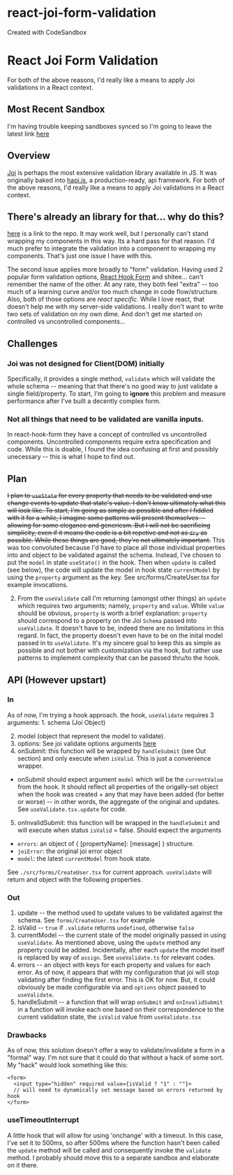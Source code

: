 # react-joi-form-validation

Created with CodeSandbox

# React Joi Form Validation

For both of the above reasons, I'd really like a means to apply Joi validations in a React context.

## Most Recent Sandbox

I'm having trouble keeping sandboxes synced so I'm going to leave the latest link [here](https://codesandbox.io/s/youthful-allen-lh22k)

## Overview

[Joi](https://github.com/sideway/joi) is perhaps the most extensive validation library available in JS. It was originally baked into [hapi.js](https://hapi.dev/), a production-ready, api framework.
For both of the above reasons, I'd really like a means to apply Joi validations in a React context.

## There's already an library for that... why do this?

[here](https://github.com/greena13/react-joi-validation) is a link to the repo. It may work well, but I personally can't stand wrapping my components in this way. Its a hard pass for that reason. I'd much prefer to integrate the validation into a component to wrapping my components. That's just one issue I have with this.

The second issue applies more broadly to "form" validation. Having used 2 popular form validation options, [React Hook Form](https://react-hook-form.com/) and shitee... can't remember the name of the other. At any rate, they both feel "extra" -- too much of a learning curve and/or too much change in code flow/structure. Also, both of those options are _react specific_. While I love react, that doesn't help me with my server-side validations. I really don't want to write two sets of validation on my own dime. And don't get me started on controlled vs uncontrolled components...

## Challenges

### Joi was not designed for Client(DOM) initially

Specifically, it provides a single method, `validate` which will validate the whole schema -- meaning that that there's no good way to just validate a single field/property. To start, I'm going to **ignore** this problem and measure performance after I've built a decently complex form.

### Not all things that need to be validated are vanilla inputs.

In react-hook-form they have a concept of controlled vs uncontrolled components. Uncontrolled components require extra specification and code. While this is doable, I found the idea confusing at first and possibly unecessary -- this is what I hope to find out.

## Plan

~~I plan to `useState` for every property that needs to be validated and use change events to update that state's value. I don't know ultimately what this will look like. To start, I'm going as simple as possible and after I fiddled with it for a while, I imagine some patterns will present themselves -- allowing for some elegance and genericsm. But I will not be sacrificing simplicity, even if it means the code is a bit repetive and not as `dry` as possible. While these things are good, they're not ultimately important.~~
This was too convoluted because I'd have to place all those individual properties into and object to be validated against the schema. Instead, I've chosen to put the `model` in state `useState()` in the hook. Then when `update` is called (see below), the code will update the model in hook state `currentModel` by using the `property` argument as the key. See src/forms/CreateUser.tsx for example invocations.

2. From the `useValidate` call I'm returning (amongst other things) an `update` which requires two arguments; namely, `property` and `value`.
   While `value` should be obvious, `property` is worth a brief explanation: `property` should correspond to a property on the Joi `Schema` passed into `useValidate`. It doesn't have to be, indeed there are no limitations in this regard. In fact, the property doesn't even have to be on the inital model passed in to `useValidate`. It's my sincere goal to keep this as simple as possible and not bother with customization via the hook, but rather use patterns to implement complexity that can be passed thru/to the hook.

## API (However upstart)

### In

As of now, I'm trying a hook approach. the hook, `useValidate` requires 3 arguments: 1. schema (Joi Object)

2. model (object that represent the model to validate).
3. options: See joi validate options arguments [here](https://joi.dev/api/?v=17.3.0#anyvalidatevalue-options)
4. onSubmit: this function will be wrapped by `handleSubmit` (see Out section) and only execute when `isValid`. This is just a convenience wrapper.

- onSubmit should expect argument `model` which will be the `currentValue` from the hook. It should reflect all properties of the origally-set object when the hook was created + any that may have been added (for better or worse) -- in other words, the aggregate of the original and updates. See `useValidate.tsx.update` for code.

5. onInvalidSubmit: this function will be wrapped in the `handleSubmit` and will execute when status `isValid` = false. Should expect the arguments

- `errors`: an object of { [propertyName]: [message] } structure.
- `joiError`: the original joi error object
- `model`: the latest `currentModel` from hook state.

See `./src/forms/CreateUser.tsx` for current approach. `useValidate` will return and object with the following properties.

### Out

1. update -- the method used to update values to be validated against the schema. See `forms/CreateUser.tsx` for example
2. isValid -- `true` if `.validate` returns `undefined`, otherwise `false`
3. currentModel -- the current state of the model originally passed in using `useValidate`. As mentioned above, using the `update` method any property could be added. Incidentally, after each `update` the model itself is replaced by way of `assign`. See `useValidate.ts` for relevant codes.
4. errors -- an object with keys for each property and values for each error. As of now, it appears that with my configuration that joi will stop validating after finding the first error. This is OK for now. But, it could obviously be made configurable via and `options` object passed to `useValidate`.
5. handleSubmit -- a function that will wrap `onSubmit` and `onInvalidSubmit` in a function will invoke each one based on their correspondence to the current validation state, the `isValid` value from `useValidate.tsx`

### Drawbacks

As of now, this solution doesn't offer a way to validate/invalidate a form in a "formal" way. I'm not sure that it could do that without a hack of some sort. My "hack" would look something like this:

```
<form>
  <input type="hidden" required value={isValid ? "1" : ""}>
  // will need to dynamically set message based on errors returned by hook
</form>
```

### useTimeoutInterrupt

A little hook that will allow for using 'onchange' with a timeout. In this case, I've set it to 500ms, so after 500ms where the function hasn't been called the `update` method will be called and consequently invoke the `validate` method. I probably should move this to a separate sandbox and elaborate on it there.
